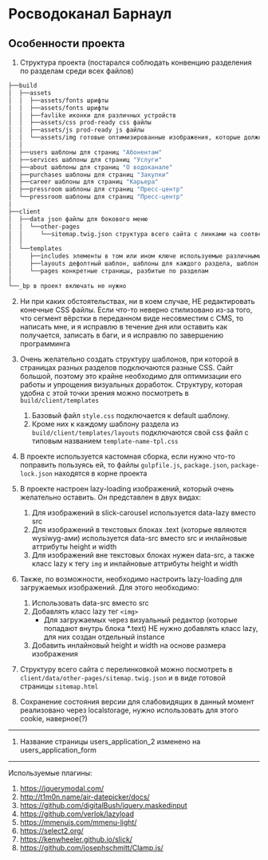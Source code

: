 # Росводоканал Барнаул

## Особенности проекта

1. Структура проекта (постарался соблюдать конвенцию разделения по разделам среди всех файлов)
```bash
├──build
│  ├──assets
│  │  ├──assets/fonts шрифты
│  │  ├──assets/fonts шрифты
│  │  ├──favlike иконки для различных устройств
│  │  ├──assets/css prod-ready css файлы
│  │  ├──assets/js prod-ready js файлы
│  │  └──assets/img готовые оптимизированные изображения, которые должны быть прездагружены на сайт
│  │
│  ├──users шаблоны для страниц "Абонентам"
│  ├──services шаблоны для страниц "Услуги"
│  ├──about шаблоны для страниц "О водоканале"
│  ├──purchases шаблоны для страниц "Закупки"
│  ├──career шаблоны для страниц "Карьера"
│  ├──pressroom шаблоны для страниц "Пресс-центр"
│  └──pressroom шаблоны для страниц "Пресс-центр"
│  
├──client
│  ├──data json файлы для бокового меню
│  │  └──other-pages
│  │     └──sitemap.twig.json структура всего сайта с линками на соотвествующие шаблоны
│  │  
│  └──templates
│     ├──includes элементы в том или ином ключе используемые различными страницами
│     ├──layouts дефолтный шаблон, шаблоны для каждого раздела, шаблон для главной страницы
│     └──pages конкретные страницы, разбитые по разделам
│
└──_bp в проект включать не нужно
```

2. Ни при каких обстоятельствах, ни в коем случае, НЕ редактировать конечные CSS файлы. Если что-то неверно стилизовано из-за того, что сегмент вёрстки в переданном виде несовместим с CMS, то написать мне, и я исправлю в течение дня или оставить как получается, записать в баги, и я исправлю по завершению программинга

3. Очень желательно создать структуру шаблонов, при которой в страницах разных разделов подключаются разные CSS. Сайт большой, поэтому это крайне необходимо для оптимизации его работы и упрощения визуальных доработок. Структуру, которая удобна с этой точки зрения можно посмотреть в `build/client/templates`

   1. Базовый файл `style.css` подключается к default шаблону.
   2. Кроме них к каждому шаблону раздела из `build/client/templates/layouts` подключаются свой css файл с типовым названием `template-name-tpl.css`

4. В проекте используется кастомная сборка, если нужно что-то поправить пользуясь ей, то файлы `gulpfile.js`, `package.json`, `package-lock.json` находятся в корне проекта

5. В проекте настроен lazy-loading изображений, который очень желательно оставить. Он представлен в двух видах:

   1. Для изображений в slick-carousel используется data-lazy вместо src
   2. Для изображений в текстовых блоках .text (которые являются wysiwyg-ами) используется data-src вместо src и инлайновые аттрибуты height и width
   3. Для изображений вне текстовых блоках нужен data-src, а также класс lazy к тегу `img` и инлайновые аттрибуты height и width

6. Также, по возможности, необходимо настроить lazy-loading для загружаемых изображений. Для этого необходимо:

   1. Использовать data-src вместо src
   2. Добавлять класс lazy тег `<img>`
      - Для загружаемых через визуальный редактор (которые попадают внутрь блока \*.text) НЕ нужно добавлять класс lazy, для них создан отдельный instance
   3. Добавить инлайновый height и width на основе размера изображения

7. Структуру всего сайта с перелинковкой можно посмотреть в `client/data/other-pages/sitemap.twig.json` и в виде готовой страницы `sitemap.html`

8. Сохранение состояния версии для слабовидящих в данный момент реализовано через localstorage, нужно использовать для этого cookie, наверное(?)

---
1. Название страницы users_application_2 изменено на users_application_form

---
Используемые плагины:
1. https://jquerymodal.com/
2. http://t1m0n.name/air-datepicker/docs/
3. https://github.com/digitalBush/jquery.maskedinput
4. https://github.com/verlok/lazyload
5. https://mmenujs.com/mmenu-light/
6. https://select2.org/
7. https://kenwheeler.github.io/slick/
9. https://github.com/josephschmitt/Clamp.js/